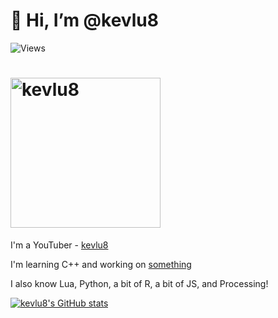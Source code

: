 # 👋 Hi, I’m @kevlu8

![Views](https://komarev.com/ghpvc/?username=kevlu8&color=blue)

<h1>
  <a href="https://github.com/kevlu8">
    <img
      width="240"
      alt="kevlu8"
      src="https://img.shields.io/badge/kevlu8-blue?style=for-the-badge&logo=devdotto"
    />
  </a>
</h1>

I'm a YouTuber - [kevlu8](https://www.youtube.com/kevlu8)

I'm learning C++ and working on [something](https://www.github.com/kevlu8/PZCoin)

I also know Lua, Python, a bit of R, a bit of JS, and Processing!

[![kevlu8's GitHub stats](https://github-readme-stats.vercel.app/api?username=kevlu8&theme=dark)](https://github.com/anuraghazra/github-readme-stats)
